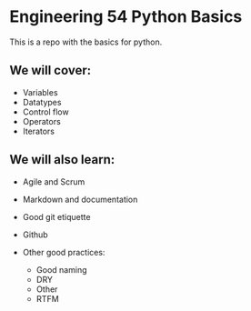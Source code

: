 # Engineering 54 Python Basics 
This is a repo with the basics for python.



## We will cover:
- Variables
- Datatypes 
- Control flow
- Operators
- Iterators

## We will also learn:

- Agile and Scrum
- Markdown and documentation
- Good git etiquette
- Github
- Other good practices:

     - Good naming
     - DRY
     - Other 
     - RTFM